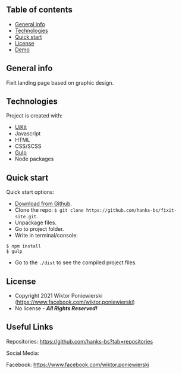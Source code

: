## Table of contents
* [General info](#general-info)
* [Technologies](#technologies)
* [Quick start](#quick-start)
* [License](#License)
* [Demo](https://hanks-bs.github.io/fixit-site/)

## General info
FixIt landing page based on graphic design.
	
## Technologies
Project is created with:
* <a href="https://getuikit.com/">UiKit</a>
* Javascript
* HTML
* CSS/SCSS
* <a href="https://gulpjs.com/">Gulp</a>
* Node packages
	
## Quick start

Quick start options:

- [Download from Github](https://github.com/hanks-bs/fixit-site.git).
- Clone the repo: `$ git clone https://github.com/hanks-bs/fixit-site.git`.
- Unpackage files.
- Go to project folder.
- Write in terminal/console:

 ```
 $ npm install
 $ gulp
 ```
 
 - Go to the `./dist` to see the compiled project files.

<!-- LICENSE -->
## License
- Copyright 2021 Wiktor Poniewierski (https://www.facebook.com/wiktor.poniewierski)
- No license - ***All Rights Reserved!***

## Useful Links

Repositories: <https://github.com/hanks-bs?tab=repositories>

Social Media:

Facebook: <https://www.facebook.com/wiktor.poniewierski>
